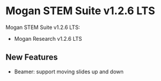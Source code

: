 # Mogan STEM Suite v1.2.6 LTS
Mogan STEM Suite v1.2.6 LTS:
+ Mogan Research v1.2.6 LTS

## New Features
+ Beamer: support moving slides up and down
